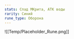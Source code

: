 ```yaml
---
stats: Спад МКрита, АТК воды
rarity: Синий
rune_type: Оборона
---
```

![[Temp/Placeholder_Rune.png]]

